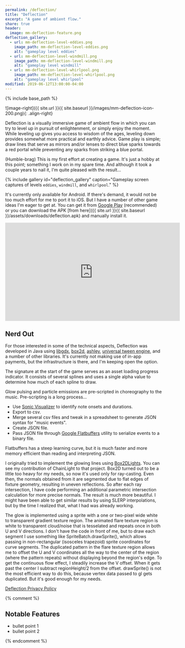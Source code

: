 ```yaml
---
permalink: /deflection/
title: "Deflection"
excerpt: "A game of ambient flow."
share: true
header:
  image: mm-deflection-feature.png
deflection_gallery:
  - url: mm-deflection-level-eddies.png
    image_path: mm-deflection-level-eddies.png
    alt: "gameplay level eddies"
  - url: mm-deflection-level-windmill.png
    image_path: mm-deflection-level-windmill.png
    alt: "gameplay level windmill"
  - url: mm-deflection-level-whirlpool.png
    image_path: mm-deflection-level-whirlpool.png
    alt: "gameplay level whirlpool"
modified: 2019-06-12T13:00:00-04:00
---
```


{% include base_path %}

![image-right]({{ site.url }}{{ site.baseurl }}/images/mm-deflection-icon-200.png){: .align-right}

Deflection is a visually immersive game of ambient flow in which you can try to level up in pursuit of enlightenment, or simply enjoy the moment. While leveling up gives you access to wisdom of the ages, leveling down provides somewhat more practical and earthly advice. Game play is simple; draw lines that serve as mirrors and/or lenses to direct blue sparks towards a red portal while preventing any sparks from striking a blue portal.

(Humble-brag) This is my first effort at creating a game. It's just a hobby at this point; something I work on in my spare time. And although it took a couple years to nail it, I'm quite pleased with the result...

{% include gallery id="deflection_gallery" caption="Gameplay screen captures of levels `eddies`, `windmill`, and `whirlpool`." %}

It's currently only available for Android. If there's demand, it would not be too much effort for me to port it to iOS. But I have a number of other game ideas I'm eager to get at. You can get it from [Google Play](https://play.google.com/store/apps/details?id=com.timberdig.deflection.android) (recommended) or you can download the APK [from here]({{ site.url }}{{ site.baseurl }}/assets/downloads/deflection.apk) and manually install it. 

<iframe width="560" height="315" src="https://www.youtube.com/embed/Bi5I3TZQXlc" frameborder="0" allowfullscreen></iframe>

## Nerd Out

For those interested in some of the technical aspects, Deflection was developed in Java using [libgdx](https://libgdx.badlogicgames.com/), [box2d](http://box2d.org/), [ashley](https://github.com/libgdx/ashley), [universal tween engine](http://www.aurelienribon.com/blog/projects/universal-tween-engine/), and a number of other libraries. It's currently not making use of in-app payments, but the infrastructure is there, and I'm keeping open the option.

The signature at the start of the game serves as an asset loading progress indicator. It consists of several splines and uses a single alpha value to determine how much of each spline to draw.

Glow pulsing and particle emissions are pre-scripted in choreography to the music. Pre-scripting is a long process...

 * Use [Sonic Visualizer](http://www.sonicvisualiser.org/) to identify note onsets and durations.
 * Export to csv.
 * Merge several csv files and tweak in a spreadsheet to generate JSON syntax for "music events".
 * Create JSON file.
 * Pass JSON file through [Google Flatbuffers](https://google.github.io/flatbuffers/) utility to serialize events to a binary file.

Flatbuffers has a steep learning curve, but it is much faster and more memory efficient than reading and interpreting JSON.

I originally tried to implement the glowing lines using [Box2DLights](https://github.com/libgdx/box2dlights). You can see my contribution of ChainLight to that project. Box2D turned out to be a little too heavy for my needs, so now it's used only for ray-casting. Even then, the normals obtained from it are segmented due to flat edges of fixture geometry, resulting in uneven reflections. So after each ray intersection, I have code performing an additional parametric intersection calculation for more precise normals. The result is much more beautiful. I might have been able to get similar results by using SLERP interpolations, but by the time I realized that, what I had was already working.

The glow is implemented using a sprite with a one or two-pixel wide white to transparent gradient texture region. The animated flare texture region is white to transparent cloud/noise that is tesselated and repeats once in both U and V directions. I don't have the code in front of me, but to draw each segment I use something like SpriteBatch.drawSprite(), which allows passing in non-rectangular (isosceles trapezoid) sprite coordinates for curve segments. The duplicated pattern in the flare texture region allows me to offset the U and V coordinates all the way to the center of the region (where the pattern repeats) without displaying beyond the region's edge. To get the continuous flow effect, I steadily increase the V offset. When it gets past the center I subtract regionHeight/2 from the offset. drawSprite() is not the most efficient way to do this, because vertex data passed to gl gets duplicated. But it's good enough for my needs.

[Deflection Privacy Policy](/deflection/deflection-privacy-policy)

{% comment %}

## Notable Features

- bullet point 1
- bullet point 2

{% endcomment %}

